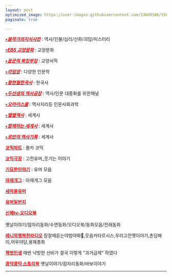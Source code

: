 ```yaml
---
layout: post
optimized_image: https://user-images.githubusercontent.com/13609186/158834851-5c5d7736-001b-448d-8bb6-eb99f2f16233.jpg
paginate: true

---
```


[<span style="color:red">***▪쏨작가의지식사전***</span>](https://www.youtube.com/c/%EC%8F%A8%EC%9E%91%EA%B0%80%EC%9D%98%EC%A7%80%EC%8B%9D%EC%82%AC%EC%A0%84) : 역사/인물/심리/신화/괴담/미스터리<br>

[<span style="color:red">***▪EBS 교양문화***</span>](https://www.youtube.com/c/EBSCulture/channels) : 교양문화<br>

[<span style="color:red">***▪윤꾼의 북킹부킹***</span>](https://www.youtube.com/c/%EC%9C%A4%EA%BE%BC%EC%9D%98%EB%B6%81%ED%82%B9%EB%B6%80%ED%82%B9) : 교양서적<br>

[<span style="color:red">***▪라임양***</span>](https://www.youtube.com/c/%EB%9D%BC%EC%9E%84%EC%96%91) : 다양한 인문학<br>

[<span style="color:red">***▪황현필한국사***</span>](https://www.youtube.com/c/%ED%99%A9%ED%98%84%ED%95%84%ED%95%9C%EA%B5%AD%EC%82%AC/videos) : 한국사<br>

[<span style="color:red">***▪두선생의 역사공장***</span>](https://www.youtube.com/channel/UC9JrTOkuLwzpyudwQqavXGg) : 역사/인문 대중화를 위한채널<br>

[<span style="color:red">***▪오마이스쿨***</span>](https://www.youtube.com/c/0hmyschool) : 역사지리등 인문사회과학<br>

[<span style="color:red">***▪별별역사***</span>](https://www.youtube.com/channel/UCYuiS1EYw54dEJVzseQSYXw/videos) : 세계사<br>

[<span style="color:red">***▪함께하는 세계사***</span>](https://www.youtube.com/channel/UCdop7AYwvReE6jK7M69MA2A) : 세계사<br>

[<span style="color:red">***▪로빈의 역사기록***</span>](https://www.youtube.com/channel/UCTy-6Pfkmv5fLTMOm04tw4g) : 세계사<br>



[<span style="color:red">**코믹마트**</span>](https://www.youtube.com/channel/UCJpGg1tfKID4YqvZCAig_Fw) : 몰카 코믹<br>

[<span style="color:red">**코믹극장**</span>](https://www.youtube.com/channel/UCYVYJ7AAiZpb8f8MVN3D7QA/videos) : 고전유머_웃기는 이야기<br>

[<span style="color:red">**기묘한이야기**</span>](https://www.youtube.com/channel/UCehO7ypk6O_A0zDWe0lZ__Q) : 유머 모음<br>

[<span style="color:red">**아재개그**</span>](https://www.youtube.com/channel/UCW0DcqnNHlVFKHZwHrEgRiw) : 아재개그 모음<br>

[<span style="color:red">**새마을유머**</span>](https://www.youtube.com/c/%EC%83%88%EB%A7%88%EC%9D%84%EC%9C%A0%EB%A8%B8/videos)<br>

[<span style="color:red">**유머일번지**</span>](https://www.youtube.com/channel/UC0AAyspx3wCUd0e9UpjEHjQ)<br>

[<span style="color:red">**신혜tv-오디오북**</span>](https://www.youtube.com/channel/UCIdsfgntxiFtceDMn5wuTdA/featured)<br><br> 옛날이야기/잠자리동화/수면동화/오디오북/동화모음/전래동화 <br>

[<span style="color:red">**레니의행복한라디오**</span>](https://www.youtube.com/channel/UCgcg7B2sn0ko7JuZzZDiMEw) 잠잘때듣는야밤야화🤣,웃음카타르시스,우리고전옛이야기,촌담해이,어우야담,용재총화 <br>

[<span style="color:red">**책벗인생**</span>](https://www.youtube.com/channel/UCzL_SdGdToS9Sl997UND0fQ/videos) 매번 낙방한 선비가 결국 이렇게 "과거급제" 하였다<br>

[<span style="color:red">**콩닥콩닥 스토리북**</span>](https://www.youtube.com/channel/UCVXnb3PozBmStQ9MBaHVyfw/videos) 옛날이야기/잠자리동화/바보이야기<br>




---
